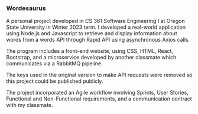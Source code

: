 ### Wordesaurus

A personal project developed in CS 361 Software Engineering I at Oregon State University in Winter 2023 term.
I developed a real-world application using Node.js and Javascript to retrieve and display information about words from
a words API through Rapid API using asynchronous Axios calls. 

The program includes a front-end website, using CSS, HTML, React, Bootstrap, and a microservice developed by another classmate which communicates via a RabbitMQ pipeline.

The keys used in the original version to make API requests were removed so this project could be published publicly.

The project incorporated an Agile workflow involving Sprints, User Stories, Functional and Non-Functional requirements, and a communication contract with my classmate.
